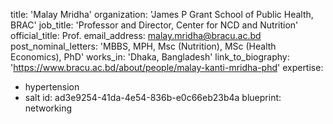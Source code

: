 title: 'Malay Mridha'
organization: 'James P Grant School of Public Health, BRAC'
job_title: 'Professor and Director, Center for NCD and Nutrition'
official_title: Prof.
email_address: malay.mridha@bracu.ac.bd
post_nominal_letters: 'MBBS, MPH, Msc (Nutrition), MSc (Health Economics), PhD'
works_in: 'Dhaka, Bangladesh'
link_to_biography: 'https://www.bracu.ac.bd/about/people/malay-kanti-mridha-phd'
expertise:
  - hypertension
  - salt
id: ad3e9254-41da-4e54-836b-e0c66eb23b4a
blueprint: networking
